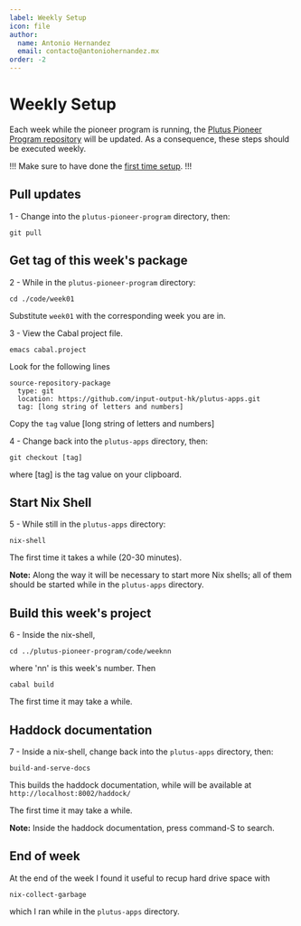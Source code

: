 ```yaml
---
label: Weekly Setup
icon: file
author:
  name: Antonio Hernandez
  email: contacto@antoniohernandez.mx
order: -2
---
```


# Weekly Setup

Each week while the pioneer program is running, the [Plutus Pioneer Program
repository](https://github.com/input-output-hk/plutus-pioneer-program) will be
updated.  As a consequence, these steps should be executed weekly.

!!!
Make sure to have done the [first time setup](./first-time-setup.md).
!!!

## Pull updates

1 - Change into the `plutus-pioneer-program` directory, then:

    git pull

## Get tag of this week's package

2 - While in the `plutus-pioneer-program` directory:

    cd ./code/week01

Substitute `week01` with the corresponding week you are in.

3 - View the Cabal project file.

    emacs cabal.project

Look for the following lines

    source-repository-package
      type: git
      location: https://github.com/input-output-hk/plutus-apps.git
      tag: [long string of letters and numbers]

Copy the `tag` value [long string of letters and numbers]

4 - Change back into the `plutus-apps` directory, then:

    git checkout [tag]

where [tag] is the tag value on your clipboard.

## Start Nix Shell

5 - While still in the `plutus-apps` directory:

    nix-shell

The first time it takes a while (20-30 minutes).

**Note:** Along the way it will be necessary to start more Nix shells; all of them should be started while in the `plutus-apps` directory.

## Build this week's project

6 - Inside the nix-shell,

    cd ../plutus-pioneer-program/code/weeknn

where 'nn' is this week's number.  Then

    cabal build

The first time it may take a while.

## Haddock documentation

7 - Inside a nix-shell, change back into the `plutus-apps` directory, then:

    build-and-serve-docs

This builds the haddock documentation, while will be available at `http://localhost:8002/haddock/`

The first time it may take a while.

**Note:**  Inside the haddock documentation, press command-S to search.

## End of week

At the end of the week I found it useful to recup hard drive space with

    nix-collect-garbage

which I ran while in the `plutus-apps` directory.
